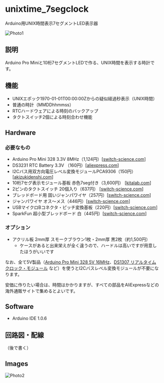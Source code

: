 # unixtime_7segclock

Arduino用UNIX時間表示7セグメントLED表示器

![Photo1](https://github.com/CLCL/unixtime_7segclock/wiki/images/img1050_720.jpg)

## 説明

Arduino Pro Miniと10桁7セグメントLEDで作る、UNIX時間を表示する時計です。

## 機能

* UNIXエポック1970-01-01T00:00:00Zからの疑似経過秒表示（UNIX時間）
* 普通の時計（MMDDhhmmss）
* RTCハードウェアによる時刻のバックアップ
* タクトスイッチ2個による時刻合わせ機能

## Hardware

### 必要なもの

* Arduino Pro Mini 328 3.3V 8MHz（1,124円）[[switch-science.com](http://www.switch-science.com/catalog/876/)]
* DS3231 RTC Battery 3.3V （160円）[[aliexpress.com](http://www.aliexpress.com/snapshot/6174388492.html)]
* I2Cバス用双方向電圧レベル変換モジュールPCA9306（150円）[[akizukidenshi.com](http://akizukidenshi.com/catalog/g/gM-05452)]
* 10桁7セグ表示モジュール基板 赤色7seg付き（3,600円） [[kitalab.com](http://store.kitalab.com/p_segmod.html)]
* 2ピンのタクトスイッチ 20個入り（637円） [[switch-science.com](http://www.switch-science.com/catalog/1706/)]
* ブレッドボード用 固いジャンパワイヤ（257円）[[switch-science.com](http://www.switch-science.com/catalog/314/)]
* ジャンパワイヤ オス～メス（446円）[[switch-science.com](http://www.switch-science.com/catalog/209/)]
* USBマイクロBコネクタ・ピッチ変換基板（220円）[[switch-science.com](http://www.switch-science.com/catalog/1599/)]
* SparkFun 超小型ブレッドボード 白（445円）[[switch-science.com](http://www.switch-science.com/catalog/1475/)]

### オプション

* アクリル板 2mm厚 スモークブラウン1枚・2mm厚 黒2枚（約1,500円）
  - ケースがあると出来栄えが全く違うので、ハードルは高いですが用意したほうがいいです

なお、全て5V製品（[Arduino Pro Mini 328 5V 16MHz](http://www.switch-science.com/catalog/946/)、[DS1307 リアルタイムクロック・モジュール](http://www.switch-science.com/catalog/1726/) など）を使うとI2Cバスレベル変換モジュールが不要になります。

安価に作りたい場合は、時間はかかりますが、すべての部品をAliExpressなどの海外通販サイトで集めるとよいです。

## Software

* Arduino IDE 1.0.6

## 回路図・配線

（後で書く）

## Images

![Photo2](https://github.com/CLCL/unixtime_7segclock/wiki/images/img1051_720.jpg)
